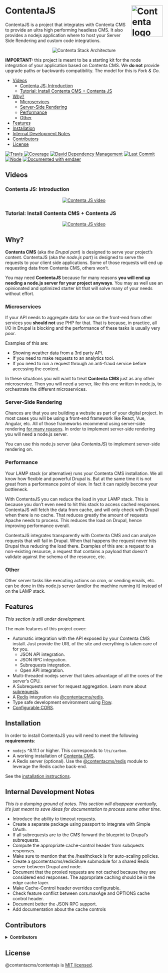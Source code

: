 <!--
  This file was generated by emdaer

  Its template can be found at .emdaer/README.emdaer.md
-->

<!--
  emdaerHash:6a0ac3213af886b61b0a58a3f2e822bd
-->

<h1 id="contentajs-img-align-right-src-logo-svg-alt-contenta-logo-title-contenta-logo-width-100-">ContentaJS <img align="right" src="./logo.svg" alt="Contenta logo" title="Contenta logo" width="100"></h1>
<p>ContentaJS is a project that integrates with Contenta CMS to provide
an ultra high performing headless CMS. It also provides a nodejs application
where to host your Server Side Rendering and custom code integrations.</p>
<p align="center"><img src="./.emdaer/docs/assets/contentacms-node.png" alt="Contenta Stack Architecture"></p>

<p><strong>IMPORTANT:</strong> this project is meant to be a starting kit for the node
integration of your application based on Contenta CMS. We <strong>do not</strong> provide
upgrade paths or backwards compatibility. The model for this is <em>Fork &amp; Go</em>.</p>
<!-- toc -->
<ul>
<li><a href="#videos">Videos</a><ul>
<li><a href="#contenta-js-introduction">Contenta JS: Introduction</a></li>
<li><a href="#tutorial-install-contenta-cms--contenta-js">Tutorial: Install Contenta CMS + Contenta JS</a></li>
</ul>
</li>
<li><a href="#why">Why?</a><ul>
<li><a href="#microservices">Microservices</a></li>
<li><a href="#server-side-rendering">Server-Side Rendering</a></li>
<li><a href="#performance">Performance</a></li>
<li><a href="#other">Other</a></li>
</ul>
</li>
<li><a href="#features">Features</a></li>
<li><a href="#installation">Installation</a></li>
<li><a href="#internal-development-notes">Internal Development Notes</a></li>
<li><a href="#contributors">Contributors</a></li>
<li><a href="#license">License</a></li>
</ul>
<!-- tocstop -->
<p><a href="https://travis-ci.org/contentacms/contentajs/"><img src="https://img.shields.io/travis/contentacms/contentajs.svg?style=flat-square" alt="Travis"></a> <a href="https://coveralls.io/github/contentacms/contentajs/"><img src="https://img.shields.io/coveralls/github/contentacms/contentajs.svg?style=flat-square" alt="Coverage"></a> <a href="https://david-dm.org/contentacms/contentajs"><img src="https://img.shields.io/david/contentacms/contentajs.svg?style=flat-square" alt="David Dependency Management"></a> <a href="https://github.com/contentacms/contentajs"><img src="https://img.shields.io/github/last-commit/contentacms/contentajs.svg?style=flat-square" alt="Last Commit"></a> <a href="http://npmjs.com/package/@contentacms/contentajs"><img src="https://img.shields.io/node/v/@contentacms/contentajs.svg?style=flat-square" alt="Node"></a> <a href="https://github.com/emdaer/emdaer"><img src="https://img.shields.io/badge/📓-documented%20with%20emdaer-F06632.svg?style=flat-square" alt="Documented with emdaer"></a></p>
<h2 id="videos">Videos</h2>
<h3 id="contenta-js-introduction">Contenta JS: Introduction</h3>
<p align="center">
<a href="https://www.youtube.com/watch?v=6bdbqo2tETg"><img src="https://img.youtube.com/vi/6bdbqo2tETg/0.jpg" alt="Contenta JS video"></a>
</p>

<h3 id="tutorial-install-contenta-cms-contenta-js">Tutorial: Install Contenta CMS + Contenta JS</h3>
<p align="center">
<a href="https://www.youtube.com/watch?v=KGhA61WeTuw"><img src="https://img.youtube.com/vi/KGhA61WeTuw/0.jpg" alt="Contenta JS video"></a>
</p>

<h2 id="why-">Why?</h2>
<p><strong>Contenta CMS</strong> (aka <em>the Drupal part</em>) is designed to serve your project’s
content. ContentaJS (aka <em>the node.js part</em>) is designed to serve the requests
to your client side applications. Some of those requests will end up requesting
data from Contenta CMS, others won’t.</p>
<p>You may need <strong>ContentaJS</strong> because for many reasons <strong>you will end up needing a
node.js server for your project anyways</strong>. You may as well use an opinionated
and optimized starter kit that will solve many of your needs without effort.</p>
<h3 id="microservices">Microservices</h3>
<p>If your API needs to aggregate data for use on the front-end from other services
you <strong>should not</strong> use PHP for that. That is because, in practice, all I/O in
Drupal is blocking and the performance of these tasks is usually very poor.</p>
<p>Examples of this are:</p>
<ul>
<li>Showing weather data from a 3rd party API.</li>
<li>If you need to make requests to an analytics tool.</li>
<li>If you need to run a request through an anti-fraud service before accessing the content.</li>
</ul>
<p>In these situations you will want to treat <strong>Contenta CMS</strong> just as any other
microservice. Then you will need a server, like this one written in node.js, to
orchestrate the different microservices.</p>
<h3 id="server-side-rendering">Server-Side Rendering</h3>
<p>Chances are that you are building a website as part of your digital project. In
most cases you will be using a front-end framework like React, Vue, Angular,
etc. All of those frameworks recommend using server-side rendering
<a href="https://ssr.vuejs.org/#why-ssr">for many reasons</a>. In order to implement
server-side rendering you will need a node.js server.</p>
<p>You can use this node.js server (aka <em>ContentaJS</em>) to implement server-side
rendering on.</p>
<h3 id="performance">Performance</h3>
<p>Your LAMP stack (or alternative) runs your Contenta CMS installation. We all
know how flexible and powerful Drupal is. But at the same time it is not great
from a performance point of view. In fact it can rapidly become your bottleneck.</p>
<p>With ContentaJS you can reduce the load in your LAMP stack. This is because you
don’t even need to hit this stack to access cached responses. ContentaJS will
fetch the data from cache, and will only check with Drupal when there is no
cache. That reduces greatly the amount of requests Apache needs to process. This
reduces the load on Drupal, hence improving performance overall.</p>
<p>ContentaJS integrates transparently with Contenta CMS and can analyze requests
that will fail in Drupal. When that happens the request never hits Drupal thus
reducing the load there. Examples of this are: a request to a non-existing
resource, a request that contains a payload that doesn’t validate against the
schema of the resource, etc.</p>
<h3 id="other">Other</h3>
<p>Other server tasks like executing actions on cron, or sending emails, etc. can
be done in this node.js server (and/or the machine running it) instead of on
the LAMP stack.</p>
<h2 id="features">Features</h2>
<p><em>This section is still under development.</em></p>
<p>The main features of this project cover:</p>
<ul>
<li>Automatic integration with the API exposed by your Contenta CMS install.
Just provide the URL of the site and everything is taken care of for you.<ul>
<li>JSON API integration.</li>
<li>JSON RPC integration.</li>
<li>Subrequests integration.</li>
<li>Open API integration.</li>
</ul>
</li>
<li>Multi-threaded nodejs server that takes advantage of all the cores of the
server’s CPU.</li>
<li>A Subrequests server for request aggregation. Learn more about <a href="./docs/subrequests.md">subrequests</a>.</li>
<li>A <a href="http://redis.io">Redis</a> integration via <a href="https://github.com/contentacms/contentajsRedis">@contentacms/redis</a>.</li>
<li>Type safe development environment using <a href="http://flow.org">Flow</a>.</li>
<li><a href="https://github.com/contentacms/contentajs/blob/master/config/default.yml#L66-L85">Configurable CORS</a>.</li>
</ul>
<h2 id="installation">Installation</h2>
<p>In order to install ContentaJS you will need to meet the following
<strong>requirements</strong>:</p>
<ul>
<li><code>nodejs</code> ^8.11.1 or higher. This corresponds to <code>lts/carbon</code>.</li>
<li>A working installation of <a href="https://github.com/contentacms/contenta_jsonapi">Contenta CMS</a>.</li>
<li>A Redis server (optional). Use the
<a href="https://github.com/contentacms/contentajsRedis">@contentacms/redis</a> module
to leverage the Redis cache back-end.</li>
</ul>
<p>See the <a href="./docs/install.md">installation instructions</a>.</p>
<h2 id="internal-development-notes">Internal Development Notes</h2>
<p><em>This is a dumping ground of notes. This section will disappear eventually, it’s
just meant to save ideas for documentation to process some other time.</em></p>
<ul>
<li>Introduce the ability to timeout requests.</li>
<li>Create a separate package using passport to integrate with Simple OAuth.</li>
<li>If all subrequests are to the CMS forward the blueprint to Drupal’s subrequests.</li>
<li>Compute the appropriate cache-control header from subquests responses.</li>
<li>Make sure to mention that the /healthckeck is for auto-scaling policies.</li>
<li>Create a @contentacms/redisShare submodule for a shared Redis server between
Drupal and node.</li>
<li>Document that the proxied requests are not cached because they are considered
end responses. The appropriate caching should be in the edge cache layer.</li>
<li>Make Cache-Control header overrides configurable.</li>
<li>Check feature conflict between cors.maxAge and OPTIONS cache control header.</li>
<li>Document better the JSON RPC support.</li>
<li>Add documentation about the cache controls</li>
</ul>
<h2 id="contributors">Contributors</h2>
<details>
<summary><strong>Contributors</strong></summary><br>
<a title="Engineer and programmer focused on online applications." href="https://github.com/e0ipso">
  <img align="left" src="https://avatars0.githubusercontent.com/u/1140906?s=24">
</a>
<strong>Mateu Aguiló Bosch</strong>
<br><br>
</details>

<h2 id="license">License</h2>
<p>@contentacms/contentajs is <a href="./LICENSE">MIT licensed</a>.</p>
